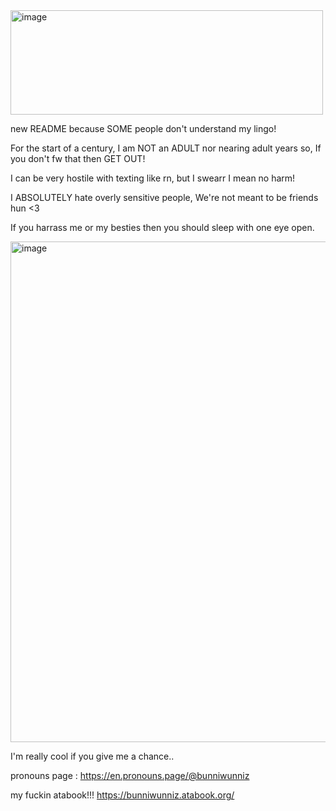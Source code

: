 <img width="500" height="167" alt="image" src="https://github.com/user-attachments/assets/48ce0517-c747-40f5-a6fa-48d53e99d455" />


   new README because SOME people don't understand my lingo!


   For the start of a century, I am NOT an ADULT nor nearing adult years so, If you don't fw that then GET OUT!


   I can be very hostile with texting like rn, but I swearr I mean no harm!


   I ABSOLUTELY hate overly sensitive people, We're not meant to be friends hun <3


   If you harrass me or my besties then you should sleep with one eye open.


<img width="1204" height="801" alt="image" src="https://github.com/user-attachments/assets/e417d6c5-cf3e-4fa1-a46c-5bdfb68dab89" />


I'm really cool if you give me a chance..


pronouns page : https://en.pronouns.page/@bunniwunniz

my fuckin atabook!!! https://bunniwunniz.atabook.org/
